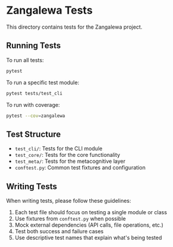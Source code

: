 # Zangalewa Tests

This directory contains tests for the Zangalewa project.

## Running Tests

To run all tests:

```bash
pytest
```

To run a specific test module:

```bash
pytest tests/test_cli
```

To run with coverage:

```bash
pytest --cov=zangalewa
```

## Test Structure

- `test_cli/`: Tests for the CLI module
- `test_core/`: Tests for the core functionality
- `test_meta/`: Tests for the metacognitive layer
- `conftest.py`: Common test fixtures and configuration

## Writing Tests

When writing tests, please follow these guidelines:

1. Each test file should focus on testing a single module or class
2. Use fixtures from `conftest.py` when possible
3. Mock external dependencies (API calls, file operations, etc.)
4. Test both success and failure cases
5. Use descriptive test names that explain what's being tested